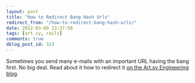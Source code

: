```yaml
---
layout: post
title: "How to Redirect Bang Hash Urls"
redirect_from: "/how-to-redirect-bang-hash-urls/"
date: 2012-03-09 13:37:58
tags: [art.sy, rails]
comments: true
dblog_post_id: 323
---
```

Sometimes you send many e-mails with an important URL having the bang first. No big deal. Read about it how to redirect it [on the Art.sy Engineering blog](http://artsy.github.com/blog/2012/03/06/how-to-redirect-bang-hash-urls).

